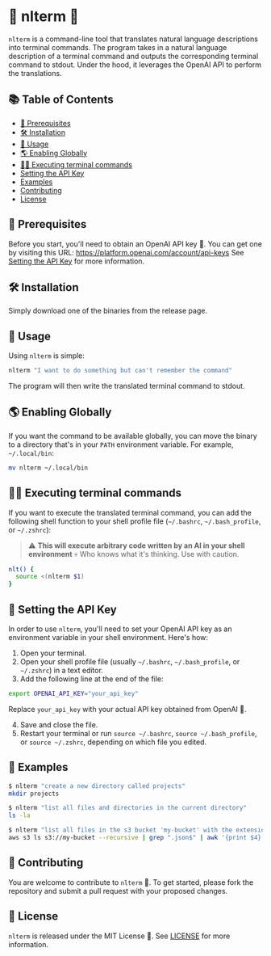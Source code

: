 # 🤖 nlterm 🤖

`nlterm` is a command-line tool that translates natural language descriptions into terminal commands. The program takes in a natural language description of a terminal command and outputs the corresponding terminal command to stdout. Under the hood, it leverages the OpenAI API to perform the translations.

## 📚 Table of Contents

* [🔑 Prerequisites](#---prerequisites)
* [🛠️ Installation](#----installation)
* [🎯 Usage](#---usage)
* [🌎 Enabling Globally](#---enabling-globally)
* [👨‍💻 Executing terminal commands](#------executing-terminal-commands)
* [Setting the API Key](#setting-the-api-key)
* [Examples](#examples)
* [Contributing](#contributing)
* [License](#license)

## 🔑 Prerequisites

Before you start, you'll need to obtain an OpenAI API key 🔐. You can get one by visiting this URL: https://platform.openai.com/account/api-keys
See [Setting the API Key](#setting-the-api-key) for more information.

## 🛠️ Installation

Simply download one of the binaries from the release page.

## 🎯 Usage

Using `nlterm` is simple:

```bash
nlterm "I want to do something but can't remember the command"
```

The program will then write the translated terminal command to stdout.

## 🌎 Enabling Globally
If you want the command to be available globally, you can move the binary to a directory that's in your `PATH` environment variable.
For example, `~/.local/bin`:

```bash
mv nlterm ~/.local/bin
```

## 👨‍💻 Executing terminal commands

If you want to execute the translated terminal command, you can add the following shell function to your shell profile file (`~/.bashrc`, `~/.bash_profile`, or `~/.zshrc`):

> ⚠️ **This will execute arbitrary code written by an AI in your shell environment** 💀 Who knows what it's thinking. Use with caution.

```bash
nlt() {
  source <(nlterm $1)
}
```

## 🔐 Setting the API Key

In order to use `nlterm`, you'll need to set your OpenAI API key as an environment variable in your shell environment. Here's how:

1. Open your terminal.
2. Open your shell profile file (usually `~/.bashrc`, `~/.bash_profile`, or `~/.zshrc`) in a text editor.
3. Add the following line at the end of the file:
```bash
export OPENAI_API_KEY="your_api_key"
```

Replace `your_api_key` with your actual API key obtained from OpenAI 🔑.

4. Save and close the file.
5. Restart your terminal or run `source ~/.bashrc`, `source ~/.bash_profile`, or `source ~/.zshrc`, depending on which file you edited.

## 📖 Examples

```bash
$ nlterm "create a new directory called projects"
mkdir projects

$ nlterm "list all files and directories in the current directory"
ls -la

$ nlterm "list all files in the s3 bucket 'my-bucket' with the extension .json"
aws s3 ls s3://my-bucket --recursive | grep ".json$" | awk '{print $4}'
```

## 🤝 Contributing

You are welcome to contribute to `nlterm` 🎉. To get started, please fork the repository and submit a pull request with your proposed changes.

## 📄 License

`nlterm` is released under the MIT License 📜. See [LICENSE](LICENSE) for more information.
